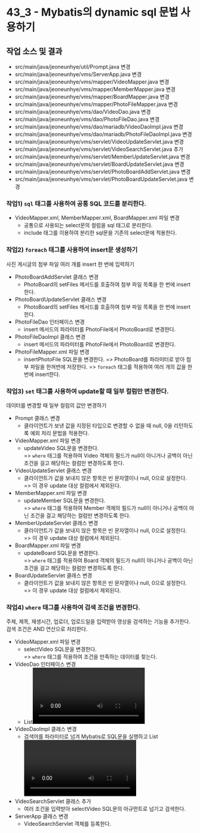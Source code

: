 # 43_3 - Mybatis의 dynamic sql 문법 사용하기

## 작업 소스 및 결과

- src/main/java/jeoneunhye/util/Prompt.java 변경
- src/main/java/jeoneunhye/vms/ServerApp.java 변경
- src/main/java/jeoneunhye/vms/mapper/VideoMapper.java 변경
- src/main/java/jeoneunhye/vms/mapper/MemberMapper.java 변경
- src/main/java/jeoneunhye/vms/mapper/BoardMapper.java 변경
- src/main/java/jeoneunhye/vms/mapper/PhotoFileMapper.java 변경
- src/main/java/jeoneunhye/vms/dao/VideoDao.java 변경
- src/main/java/jeoneunhye/vms/dao/PhotoFileDao.java 변경
- src/main/java/jeoneunhye/vms/dao/mariadb/VideoDaoImpl.java 변경
- src/main/java/jeoneunhye/vms/dao/mariadb/PhotoFileDaoImpl.java 변경
- src/main/java/jeoneunhye/vms/servlet/VideoUpdateServlet.java 변경
- src/main/java/jeoneunhye/vms/servlet/VideoSearchServlet.java 추가
- src/main/java/jeoneunhye/vms/servlet/MemberUpdateServlet.java 변경
- src/main/java/jeoneunhye/vms/servlet/BoardUpdateServlet.java 변경
- src/main/java/jeoneunhye/vms/servlet/PhotoBoardAddServlet.java 변경
- src/main/java/jeoneunhye/vms/servlet/PhotoBoardUpdateServlet.java 변경

### 작업1) `sql` 태그를 사용하여 공통 SQL 코드를 분리한다.

- VideoMapper.xml, MemberMapper.xml, BoardMapper.xml 파일 변경
    - 공통으로 사용되는 select문의 컬럼을 sql 태그로 분리한다.
    - include 태그를 이용하여 분리한 sql문을 기존의 select문에 적용한다.

### 작업2) `foreach` 태그를 사용하여 insert문 생성하기

사진 게시글의 첨부 파일 여러 개를 insert 한 번에 입력하기

- PhotoBoardAddServlet 클래스 변경
    - PhotoBoard의 setFiles 메서드를 호출하여 첨부 파일 목록을 한 번에 insert한다.
- PhotoBoardUpdateServlet 클래스 변경
    - PhotoBoard의 setFiles 메서드를 호출하여 첨부 파일 목록을 한 번에 insert한다.
- PhotoFileDao 인터페이스 변경
    - insert 메서드의 파라미터를 PhotoFile에서 PhotoBoard로 변경한다.
- PhotoFileDaoImpl 클래스 변경
    - insert 메서드의 파라미터를 PhotoFile에서 PhotoBoard로 변경한다.
- PhotoFileMapper.xml 파일 변경
    - insertPhotoFile SQL문을 변경한다.
    => PhotoBoard를 파라미터로 받아 첨부 파일을 한꺼번에 저장한다.
    => `foreach` 태그를 적용하여 여러 개의 값을 한 번에 insert한다.

### 작업3) `set` 태그를 사용하여 update할 때 일부 컬럼만 변경한다.

데이터를 변경할 때 일부 컬럼의 값만 변경하기

- Prompt 클래스 변경
    - 클라이언트가 보낸 값을 지정된 타입으로 변경할 수 없을 때 null, 0을 리턴하도록 예외 처리 문법을 적용한다.
- VideoMapper.xml 파일 변경
    - updateVideo SQL문을 변경한다.  
    => `where` 태그를 적용하여 Video 객체의 필드가 null이 아니거나 공백이 아닌 조건을 걸고 해당하는 컬럼만 변경하도록 한다.
- VideoUpdateServlet 클래스 변경
    - 클라이언트가 값을 보내지 않은 항목은 빈 문자열이나 null, 0으로 설정한다.  
    => 이 경우 update 대상 컬럼에서 제외된다.
- MemberMapper.xml 파일 변경
    - updateMember SQL문을 변경한다.  
    => `where` 태그를 적용하여 Member 객체의 필드가 null이 아니거나 공백이 아닌 조건을 걸고 해당하는 컬럼만 변경하도록 한다.
- MemberUpdateServlet 클래스 변경
    - 클라이언트가 값을 보내지 않은 항목은 빈 문자열이나 null, 0으로 설정한다.  
    => 이 경우 update 대상 컬럼에서 제외된다.
- BoardMapper.xml 파일 변경
    - updateBoard SQL문을 변경한다.  
    => `where` 태그를 적용하여 Board 객체의 필드가 null이 아니거나 공백이 아닌 조건을 걸고 해당하는 컬럼만 변경하도록 한다.
- BoardUpdateServlet 클래스 변경
    - 클라이언트가 값을 보내지 않은 항목은 빈 문자열이나 null, 0으로 설정한다.  
    => 이 경우 update 대상 컬럼에서 제외된다.

### 작업4) `where` 태그를 사용하여 검색 조건을 변경한다.

주제, 제목, 재생시간, 업로더, 업로드일을 입력받아 영상을 검색하는 기능을 추가한다.
검색 조건은 AND 연산으로 처리한다.

- VideoMapper.xml 파일 변경
    - selectVideo SQL문을 변경한다.  
    => `where` 태그를 적용하여 조건을 만족하는 데이터를 찾는다.
- VideoDao 인터페이스 변경
    - List<Video>를 리턴하는 findByKeyword() default 메서드를 추가로 정의한다.
- VideoDaoImpl 클래스 변경
    - 검색어를 파라미터로 넘겨 Mybatis로 SQL문을 실행하고 List<Video>를 결과로 리턴받는다.
- VideoSearchServlet 클래스 추가
    - 여러 조건을 입력받아 selectVideo SQL문의 아규먼트로 넘기고 검색한다.
- ServerApp 클래스 변경
    - VideoSearchServlet 객체를 등록한다.